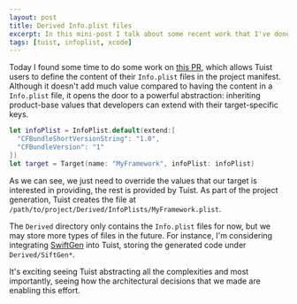 ```yaml
---
layout: post
title: Derived Info.plist files
excerpt: In this mini-post I talk about some recent work that I've done in Tuist to support defining Info.plist files in the manifest file.
tags: [tuist, infoplist, xcode]
---
```


Today I found some time to do some work on [this PR](https://github.com/tuist/tuist/pull/380),
which allows Tuist users to define the content of their `Info.plist` files in the project manifest.
Although it doesn't add much value compared to having the content in a `Info.plist` file,
it opens the door to a powerful abstraction:
inheriting product-base values that developers can extend with their target-specific keys.

```swift
let infoPlist = InfoPlist.default(extend:[
  "CFBundleShortVersionString": "1.0",
  "CFBundleVersion": "1"
])
let target = Target(name: "MyFramework", infoPlist: infoPlist)
```

As we can see,
we just need to override the values that our target is interested in providing,
the rest is provided by Tuist.
As part of the project generation,
Tuist creates the file at `/path/to/project/Derived/InfoPlists/MyFramework.plist`.

The `Derived` directory only contains the `Info.plist` files for now,
but we may store more types of files in the future.
For instance,
I'm considering integrating [SwiftGen](https://github.com/SwiftGen/SwiftGen) into Tuist,
storing the generated code under `Derived/SiftGen*`.

It's exciting seeing Tuist abstracting all the complexities and most importantly,
seeing how the architectural decisions that we made are enabling this effort.
